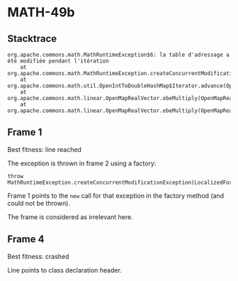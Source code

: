 # MATH-49b

## Stacktrace

```
org.apache.commons.math.MathRuntimeException$6: la table d'adressage a été modifiée pendant l'itération
	at org.apache.commons.math.MathRuntimeException.createConcurrentModificationException(MathRuntimeException.java:373)
	at org.apache.commons.math.util.OpenIntToDoubleHashMap$Iterator.advance(OpenIntToDoubleHashMap.java:564)
	at org.apache.commons.math.linear.OpenMapRealVector.ebeMultiply(OpenMapRealVector.java:372)
	at org.apache.commons.math.linear.OpenMapRealVector.ebeMultiply(OpenMapRealVector.java:33)
```

## Frame 1

Best fitness: line reached

The exception is thrown in frame 2 using a factory:

```
throw MathRuntimeException.createConcurrentModificationException(LocalizedFormats.MAP_MODIFIED_WHILE_ITERATING);
```

Frame 1 points to the `new` call for that exception in the factory method (and could not be thrown).

The frame is considered as irrelevant here.


## Frame 4

Best fitness: crashed

Line points to class declaration header.
